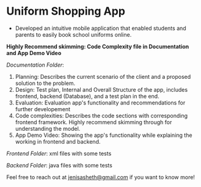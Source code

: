 # Uniform Shopping App

- Developed an intuitive mobile application that enabled students and parents to easily book school uniforms online.

**Highly Recommend skimming: Code Complexity file in Documentation and App Demo Video**

*Documentation Folder*:

1. Planning: Describes the current scenario of the client and a proposed solution to the problem.
2.  Design: Test plan, Internal and Overall Structure of the app, includes frontend, backend (Database), and a test plan in the end.
3. Evaluation: Evaluation app's functionality and recommendations for further developement
4. Code complexities: Describes the code sections with corresponding frontend framework. Highly recommend skimming through for understanding the model. 
5. App Demo Video: Showing the app's functionality while explaining the working in frontend and backend. 

*Frontend Folder*: xml files with some tests

*Backend Folder*: java files with some tests

Feel free to reach out at jenisasheth@gmail.com if you want to know more!
